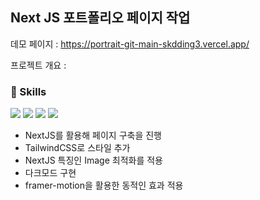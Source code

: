 ## Next JS 포트폴리오 페이지 작업

데모 페이지 : https://portrait-git-main-skdding3.vercel.app/

프로젝트 개요 : 



### 🚚 Skills
<img src="https://img.shields.io/badge/NextJS-000000?style=flat&logo=Next.js&logoColor="/>
<img src="https://img.shields.io/badge/JavaScript-000000?style=flat&logo=JavaScript&logoColor="/>
<img src="https://img.shields.io/badge/Framer-000000?style=flat&logo=Framer&logoColor="/>
<img src="https://img.shields.io/badge/TailwindCSS-000000?style=flat&logo=tailwindCss&logoColor="/>

- NextJS를 활용해 페이지 구축을 진행
- TailwindCSS로 스타일 추가
- NextJS 특징인 Image 최적화를 적용
- 다크모드 구현
- framer-motion을 활용한 동적인 효과 적용



